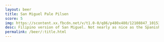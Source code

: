 ```yaml
---
layout: beer
title: San Miguel Pale Pilsen
score: 5
img: https://scontent.xx.fbcdn.net/v/t1.0-0/q86/p480x480/12108847_10153656865618745_952249772663413561_n.jpg?oh=75c68a784fbfe6f5fa8101029c1db67b&oe=58D52EC7
desc: Filipino version of San Miguel. Not nearly as nice as the Spanish version
permalink: /beer/:title.html
---
```

